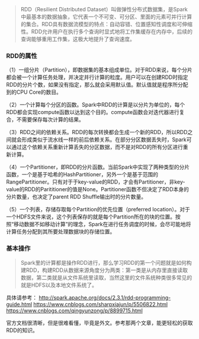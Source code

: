 >RDD（Resilient Distributed Dataset）叫做弹性分布式数据集，是Spark中最基本的数据抽象，它代表一个不可变、可分区、里面的元素可并行计算的集合。RDD具有数据流模型的特点：自动容错、位置感知性调度和可伸缩性。RDD允许用户在执行多个查询时显式地将工作集缓存在内存中，后续的查询能够重用工作集，这极大地提升了查询速度。

### RDD的属性
（1）一组分片（Partition），即数据集的基本组成单位。对于RDD来说，每个分片都会被一个计算任务处理，并决定并行计算的粒度。用户可以在创建RDD时指定RDD的分片个数，如果没有指定，那么就会采用默认值。默认值就是程序所分配到的CPU Core的数目。

（2）一个计算每个分区的函数。Spark中RDD的计算是以分片为单位的，每个RDD都会实现compute函数以达到这个目的。compute函数会对迭代器进行复合，不需要保存每次计算的结果。

（3）RDD之间的依赖关系。RDD的每次转换都会生成一个新的RDD，所以RDD之间就会形成类似于流水线一样的前后依赖关系。在部分分区数据丢失时，Spark可以通过这个依赖关系重新计算丢失的分区数据，而不是对RDD的所有分区进行重新计算。

（4）一个Partitioner，即RDD的分片函数。当前Spark中实现了两种类型的分片函数，一个是基于哈希的HashPartitioner，另外一个是基于范围的RangePartitioner。只有对于于key-value的RDD，才会有Partitioner，非key-value的RDD的Parititioner的值是None。Partitioner函数不但决定了RDD本身的分片数量，也决定了parent RDD Shuffle输出时的分片数量。

（5）一个列表，存储存取每个Partition的优先位置（preferred location）。对于一个HDFS文件来说，这个列表保存的就是每个Partition所在的块的位置。按照“移动数据不如移动计算”的理念，Spark在进行任务调度的时候，会尽可能地将计算任务分配到其所要处理数据块的存储位置。

### 基本操作
>Spark里的计算都是操作RDD进行，那么学习RDD的第一个问题就是如何构建RDD，构建RDD从数据来源角度分为两类：第一类是从内存里直接读取数据，第二类就是从文件系统里读取，当然这里的文件系统种类很多常见的就是HDFS以及本地文件系统了。

具体请参考：
http://spark.apache.org/docs/2.3.1/rdd-programming-guide.html
https://www.cnblogs.com/sharpxiajun/p/5506822.html
https://www.cnblogs.com/qingyunzong/p/8899715.html

官方文档很清晰，但是很难看懂，毕竟是外文。参考那两个文章，能更轻松的获取RDD的知识。

